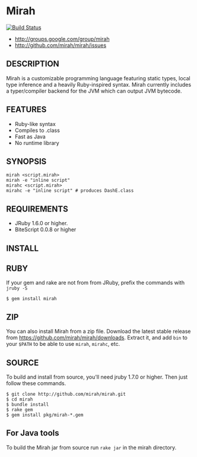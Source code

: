 Mirah
================

[![Build Status](https://secure.travis-ci.org/mirah/mirah.png)](http://travis-ci.org/mirah/mirah)

* http://groups.google.com/group/mirah
* http://github.com/mirah/mirah/issues

DESCRIPTION
-----------------

Mirah is a customizable programming language featuring static types,
local type inference and a heavily Ruby-inspired syntax. Mirah
currently includes a typer/compiler backend for the JVM which can
output JVM bytecode.

FEATURES
-----------------

* Ruby-like syntax
* Compiles to .class
* Fast as Java
* No runtime library

SYNOPSIS
-----------------

    mirah <script.mirah>
    mirah -e "inline script"
    mirahc <script.mirah>
    mirahc -e "inline script" # produces DashE.class

REQUIREMENTS
-----------------

* JRuby 1.6.0 or higher.
* BiteScript 0.0.8 or higher

INSTALL
-----------------

RUBY
-----------------

If your gem and rake are not from from JRuby, prefix the commands with `jruby -S`

    $ gem install mirah

ZIP
-----------------

You can also install Mirah from a zip file. Download the latest stable
release from https://github.com/mirah/mirah/downloads. 
Extract it, and add `bin` to your `$PATH` to be able to use `mirah`, `mirahc`, etc.

SOURCE
-----------------

To build and install from source, you'll need jruby 1.7.0 or
higher. Then just follow these commands.

    $ git clone http://github.com/mirah/mirah.git
    $ cd mirah
    $ bundle install
    $ rake gem
    $ gem install pkg/mirah-*.gem

For Java tools
-----------------

To build the Mirah jar from source run `rake jar` in the mirah directory.
